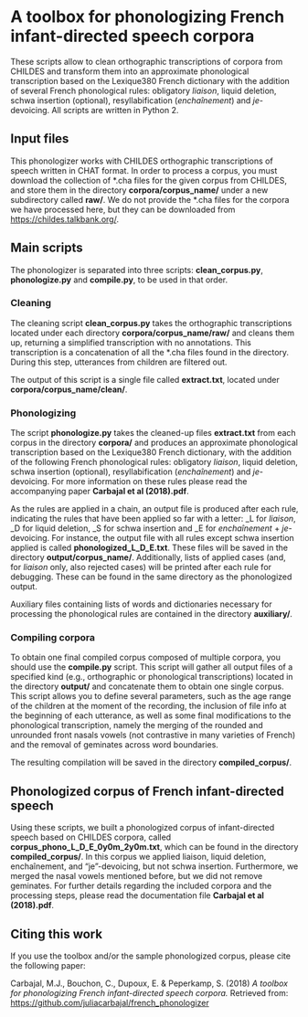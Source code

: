 # A toolbox for phonologizing French infant-directed speech corpora
These scripts allow to clean orthographic transcriptions of corpora from CHILDES and transform them into an approximate phonological transcription based on the Lexique380 French dictionary with the addition of several French phonological rules: obligatory _liaison_, liquid deletion, schwa insertion (optional), resyllabification (_enchaînement_) and _je_-devoicing. All scripts are written in Python 2.

## Input files
This phonologizer works with CHILDES orthographic transcriptions of speech written in CHAT format. In order to process a corpus, you must download the collection of *.cha files for the given corpus from CHILDES, and store them in the directory **corpora/corpus_name/** under a new subdirectory called **raw/**. We do not provide the *.cha files for the corpora we have processed here, but they can be downloaded from https://childes.talkbank.org/.

## Main scripts
The phonologizer is separated into three scripts: **clean_corpus.py**, **phonologize.py** and **compile.py**, to be used in that order.

### Cleaning
The cleaning script **clean_corpus.py** takes the orthographic transcriptions located under each directory **corpora/corpus_name/raw/** and cleans them up, returning a simplified transcription with no annotations. This transcription is a concatenation of all the *.cha files found in the directory. During this step, utterances from children are filtered out.

The output of this script is a single file called **extract.txt**, located under **corpora/corpus_name/clean/**.

### Phonologizing
The script **phonologize.py** takes the cleaned-up files **extract.txt** from each corpus in the directory **corpora/** and produces an approximate phonological transcription based on the Lexique380 French dictionary, with the addition of the following French phonological rules: obligatory _liaison_, liquid deletion, schwa insertion (optional), resyllabification (_enchaînement_) and _je_-devoicing. For more information on these rules please read the accompanying paper **Carbajal et al (2018).pdf**.

As the rules are applied in a chain, an output file is produced after each rule, indicating the rules that have been applied so far with a letter: _L for _liaison_, _D for liquid deletion, _S for schwa insertion and _E for _enchaînement_ + _je_-devoicing. For instance, the output file with all rules except schwa insertion applied is called **phonologized_L_D_E.txt**. These files will be saved in the directory **output/corpus_name/**. Additionally, lists of applied cases (and, for _liaison_ only, also rejected cases) will be printed after each rule for debugging. These can be found in the same directory as the phonologized output.

Auxiliary files containing lists of words and dictionaries necessary for processing the phonological rules are contained in the directory **auxiliary/**.

### Compiling corpora
To obtain one final compiled corpus composed of multiple corpora, you should use the **compile.py** script. This script will gather all output files of a specified kind (e.g., orthographic or phonological transcriptions) located in the directory **output/** and concatenate them to obtain one single corpus. This script allows you to define several parameters, such as the age range of the children at the moment of the recording, the inclusion of file info at the beginning of each utterance, as well as some final modifications to the phonological transcription, namely the merging of the rounded and unrounded front nasals vowels (not contrastive in many varieties of French) and the removal of geminates across word boundaries.

The resulting compilation will be saved in the directory **compiled_corpus/**.

## Phonologized corpus of French infant-directed speech
Using these scripts, we built a phonologized corpus of infant-directed speech based on CHILDES corpora, called **corpus_phono_L_D_E_0y0m_2y0m.txt**, which can be found in the directory **compiled_corpus/**. In this corpus we applied liaison, liquid deletion, enchaînement, and “je”-devoicing, but not schwa insertion. Furthermore, we merged the nasal vowels mentioned before, but we did not remove geminates. For further details regarding the included corpora and the processing steps, please read the documentation file **Carbajal et al (2018).pdf**.

## Citing this work
If you use the toolbox and/or the sample phonologized corpus, please cite the following paper:

Carbajal, M.J., Bouchon, C., Dupoux, E. \& Peperkamp, S. (2018) *A toolbox for phonologizing French infant-directed speech corpora.* Retrieved from: https://github.com/juliacarbajal/french_phonologizer
